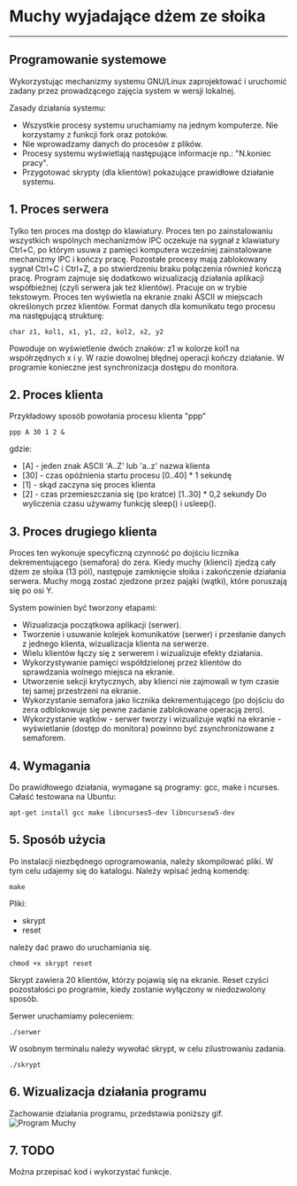# Muchy wyjadające dżem ze słoika

---

## Programowanie systemowe

Wykorzystując mechanizmy systemu GNU/Linux zaprojektować i uruchomić zadany przez prowadzącego zajęcia system
w wersji lokalnej.

Zasady działania systemu:

* Wszystkie procesy systemu uruchamiamy na jednym komputerze. Nie korzystamy z funkcji fork oraz potoków.
* Nie wprowadzamy danych do procesów z plików.
* Procesy systemu wyświetlają następujące informacje np.: "N.koniec pracy".
* Przygotować skrypty (dla klientów) pokazujące prawidłowe działanie systemu.

## 1. Proces serwera

Tylko ten proces ma dostęp do klawiatury. Proces ten po zainstalowaniu wszystkich wspólnych mechanizmów IPC oczekuje na sygnał z klawiatury Ctrl+C, po którym usuwa z pamięci komputera wcześniej zainstalowane mechanizmy IPC i kończy pracę. Pozostałe procesy mają zablokowany sygnał Ctrl+C i Ctrl+Z, a po stwierdzeniu braku połączenia również kończą pracę.
Program zajmuje się dodatkowo wizualizacją działania aplikacji współbieżnej (czyli serwera jak też klientów). Pracuje on
w trybie tekstowym. Proces ten wyświetla na ekranie znaki ASCII w miejscach określonych przez klientów. Format danych dla komunikatu tego procesu ma następującą strukturę:
```
char z1, kol1, x1, y1, z2, kol2, x2, y2
```
Powoduje on wyświetlenie dwóch znaków: z1 w kolorze kol1 na współrzędnych x i y. W razie dowolnej błędnej operacji kończy działanie. W programie konieczne jest synchronizacja dostępu do monitora.

## 2. Proces klienta

Przykładowy sposób powołania procesu klienta "ppp"
```
ppp A 30 1 2 &
```
gdzie:
* [A] - jeden znak ASCII 'A..Z' lub 'a..z' nazwa klienta
* [30] - czas opóźnienia startu procesu [0..40] * 1 sekundę
* [1] - skąd zaczyna się proces klienta
* [2] - czas przemieszczania się (po kratce) [1..30] * 0,2 sekundy
Do wyliczenia czasu używamy funkcję sleep() i usleep().

## 3. Proces drugiego klienta

Proces ten wykonuje specyficzną czynność po dojściu licznika dekrementującego (semafora) do zera. Kiedy muchy (klienci) zjedzą cały dżem ze słoika (13 pól), następuje zamknięcie słoika i zakończenie działania serwera. Muchy mogą zostać zjedzone przez pająki (wątki), które poruszają się po osi Y.

System powinien być tworzony etapami:
* Wizualizacja początkowa aplikacji (serwer).
* Tworzenie i usuwanie kolejek komunikatów (serwer) i przesłanie danych z jednego klienta, wizualizacja klienta na serwerze.
* Wielu klientów łączy się z serwerem i wizualizuje efekty działania.
* Wykorzystywanie pamięci współdzielonej przez klientów do sprawdzania wolnego miejsca na ekranie.
* Utworzenie sekcji krytycznych, aby klienci nie zajmowali w tym czasie tej samej przestrzeni na ekranie.
* Wykorzystanie semafora jako licznika dekrementującego (po dojściu do zera odblokowuje się pewne zadanie zablokowane operacją zero).
* Wykorzystanie wątków - serwer tworzy i wizualizuje wątki na ekranie - wyświetlanie (dostęp do monitora) powinno być zsynchronizowane z semaforem.

## 4. Wymagania

Do prawidłowego działania, wymagane są programy: gcc, make i ncurses. Całaść testowana na Ubuntu:
```
apt-get install gcc make libncurses5-dev libncursesw5-dev
```
## 5. Sposób użycia

Po instalacji niezbędnego oprogramowania, należy skompilować pliki. W tym celu udajemy się do katalogu.
Należy wpisać jedną komendę:
```
make
```
Pliki:
* skrypt
* reset

należy dać prawo do uruchamiania się.
```
chmod +x skrypt reset
```
Skrypt zawiera 20 klientów, którzy pojawią się na ekranie. Reset czyści pozostałości po programie, kiedy zostanie wyłączony
w niedozwolony sposób.

Serwer uruchamiamy poleceniem:
```
./serwer
```
W osobnym terminalu należy wywołać skrypt, w celu zilustrowaniu zadania.
```
./skrypt
```
## 6. Wizualizacja działania programu

Zachowanie działania programu, przedstawia poniższy gif.
![Program Muchy](https://media.giphy.com/media/m9R7vSW88ahJwGXstD/giphy.gif)

## 7. TODO

Można przepisać kod i wykorzystać funkcje.
